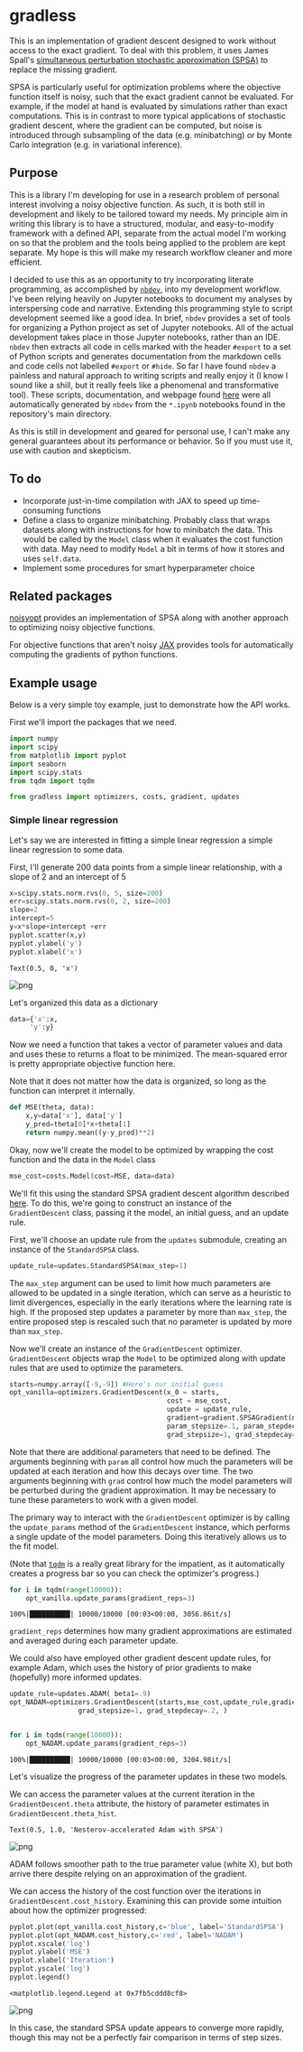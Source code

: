 # gradless



This is an implementation of gradient descent designed to work without access to the exact gradient. To deal with this problem, it uses James Spall's [simultaneous perturbation stochastic approximation (SPSA)](https://www.jhuapl.edu/SPSA/PDF-SPSA/Spall_An_Overview.PDF) to replace the missing gradient. 

SPSA is particularly useful for optimization problems where the objective function itself is noisy, such that the exact gradient cannot be evaluated. For example, if the model at hand is evaluated by simulations rather than exact computations. This is in contrast to more typical applications of stochastic gradient descent, where the gradient can be computed, but noise is introduced through subsampling of the data (e.g. minibatching) or by Monte Carlo integration (e.g. in variational inference). 

## Purpose

This is a library I'm developing for use in a research problem of personal interest involving a noisy objective function. As such, it is both still in development and likely to be tailored toward my needs. My principle aim in writing this library is to have a structured, modular, and easy-to-modify framework with a defined API, separate from the actual model I'm working on so that the problem and the tools being applied to the problem are kept separate. My hope is this will make my research workflow cleaner and more efficient.

I decided to use this as an opportunity to try incorporating literate programming, as accomplished by [```nbdev```](https://github.com/fastai/nbdev), into my development workflow. I've been relying heavily on Jupyter notebooks to document my analyses by interspersing code and narrative. Extending this programming style to script development seemed like a good idea. In brief, ```nbdev``` provides a set of tools for organizing a Python project as set of Jupyter notebooks. All of the actual development takes place in those Jupyter notebooks, rather than an IDE. ```nbdev``` then extracts all code in cells marked with the header ```#export``` to a set of Python scripts and generates documentation from the markdown cells and code cells not labelled ```#export``` or ```#hide```. So far I have found ```nbdev``` a painless and natural approach to writing scripts and really enjoy it (I know I sound like a shill, but it really feels like a phenomenal and transformative tool). These scripts, documentation, and webpage found [here](laptopbiologist.github.io/gradless) were all automatically generated by ```nbdev``` from the ```*.ipynb``` notebooks found in the repository's main directory.  

As this is still in development and geared for personal use, I can't make any general guarantees about its performance or behavior. So if you must use it, use with caution and skepticism.


## To do

* Incorporate just-in-time compilation with JAX to speed up time-consuming functions
* Define a class to organize minibatching. Probably class that wraps datasets along with instructions for how to minibatch the data. This would be called by the ```Model``` class when it evaluates the cost function with data. May need to modify ```Model``` a bit in terms of how it stores and uses ```self.data```.
* Implement some procedures for smart hyperparameter choice

## Related packages

[noisyopt](https://github.com/andim/noisyopt) provides an implementation of SPSA along with another approach to optimizing noisy objective functions. 

For objective functions that aren't noisy [JAX](https://github.com/google/jax) provides tools for automatically computing the gradients of python functions.




## Example usage

Below is a very simple toy example, just to demonstrate how the API works. 



First we'll import the packages that we need.

```python
import numpy
import scipy
from matplotlib import pyplot
import seaborn
import scipy.stats
from tqdm import tqdm

from gradless import optimizers, costs, gradient, updates

```

### Simple linear regression

Let's say we are interested in fitting a simple linear regression a simple linear regression to some data.

First, I'll generate 200 data points from a simple linear relationship, with a slope of 2 and an intercept of 5

```python
x=scipy.stats.norm.rvs(0, 5, size=200)
err=scipy.stats.norm.rvs(0, 2, size=200)
slope=2
intercept=5
y=x*slope+intercept +err
pyplot.scatter(x,y)
pyplot.ylabel('y')
pyplot.xlabel('x')

```




    Text(0.5, 0, 'x')




![png](docs/images/output_4_1.png)


Let's organized this data as a dictionary

```python
data={'x':x,
     'y':y}
```

Now we need a function that takes a vector of parameter values and data and uses these to returns a float to be minimized. The mean-squared error is pretty appropriate objective function here. 

Note that it does not matter how the data is organized, so long as the function can interpret it internally.


```python
def MSE(theta, data):
    x,y=data['x'], data['y']
    y_pred=theta[0]*x+theta[1]
    return numpy.mean((y-y_pred)**2)
```

Okay, now we'll create the model to be optimized by wrapping the cost function and the data in the ```Model``` class

```python
mse_cost=costs.Model(cost=MSE, data=data)
```

We'll fit this using the standard SPSA gradient descent algorithm described [here](https://www.jhuapl.edu/SPSA/PDF-SPSA/Spall_An_Overview.PDF). To do this, we're going to construct an instance of the `GradientDescent` class, passing it the model, an initial guess, and an update rule.

First, we'll choose an update rule from the ```updates``` submodule, creating an instance of the ```StandardSPSA``` class.

```python
update_rule=updates.StandardSPSA(max_step=1)
```

The ```max_step``` argument can be used to limit how much parameters are allowed to be updated in a single iteration, which can serve as a heuristic to limit divergences, especially in the early iterations where the learning rate is high. If the proposed step updates a parameter by more than ```max_step```, the entire proposed step is rescaled such that no parameter is updated by more than ```max_step```.

Now we'll create an instance of the ```GradientDescent``` optimizer. ```GradientDescent``` objects wrap the ```Model``` to be optimized along with update rules that are used to optimize the parameters.

```python
starts=numpy.array([-9,-9]) #Here's our initial guess
opt_vanilla=optimizers.GradientDescent(x_0 = starts,
                                       cost = mse_cost,
                                       update = update_rule,
                                       gradient=gradient.SPSAGradient(numpy.array([0,0])),
                                       param_stepsize=.1, param_stepdecay=0.5, param_decay_offset=0, 
                                       grad_stepsize=1, grad_stepdecay=.3, )
```

Note that there are additional parameters that need to be defined. The arguments beginning with ```param``` all control how much the parameters will be updated at each iteration and how this decays over time. The two arguments beginning with ```grad``` control how much the model parameters will be perturbed during the gradient approximation. It may be necessary to tune these parameters to work with a given model.

The primary way to interact with the ```GradientDescent``` optimizer is by calling the ```update_params``` method of the ```GradientDescent``` instance, which performs a single update of the model parameters. Doing this iteratively allows us to the fit model.

(Note that [```tqdm```](https://tqdm.github.io/) is a really great library for the impatient, as it automatically creates a progress bar so you can check the optimizer's progress.)

```python
for i in tqdm(range(10000)):
    opt_vanilla.update_params(gradient_reps=3)

```

    100%|██████████| 10000/10000 [00:03<00:00, 3056.86it/s]


 ```gradient_reps``` determines how many gradient approximations are estimated and averaged during each parameter update.


We could also have employed other gradient descent update rules, for example Adam, which uses the history of prior gradients to make (hopefully) more informed updates.

```python
update_rule=updates.ADAM( beta1=.9)
opt_NADAM=optimizers.GradientDescent(starts,mse_cost,update_rule,gradient.SPSAGradient(numpy.array([0,0])),param_stepsize=1, param_stepdecay=0.5, param_decay_offset=0, 
                 grad_stepsize=1, grad_stepdecay=.2, )
```

```python

for i in tqdm(range(10000)):
    opt_NADAM.update_params(gradient_reps=3)

```

    100%|██████████| 10000/10000 [00:03<00:00, 3204.98it/s]


Let's visualize the progress of the parameter updates in these two models. 

We can access the parameter values at the current iteration in the ```GradientDescent.theta``` attribute, the history of parameter estimates in ```GradientDescent.theta_hist```. 




    Text(0.5, 1.0, 'Nesterov-accelerated Adam with SPSA')




![png](docs/images/output_23_1.png)


ADAM follows smoother path to the true parameter value (white X), but both arrive there despite relying on an approximation of the gradient.

We can access the history of the cost function over the iterations in ```GradientDescent.cost_history```. Examining this can provide some intuition about how the optimizer progressed: 

```python
pyplot.plot(opt_vanilla.cost_history,c='blue', label='StandardSPSA')
pyplot.plot(opt_NADAM.cost_history,c='red', label='NADAM')
pyplot.xscale('log')
pyplot.ylabel('MSE')
pyplot.xlabel('Iteration')
pyplot.yscale('log')
pyplot.legend()
```




    <matplotlib.legend.Legend at 0x7fb5cddd8cf8>




![png](docs/images/output_25_1.png)


In this case, the standard SPSA update appears to converge more rapidly, though this may not be a perfectly fair comparison in terms of step sizes.
